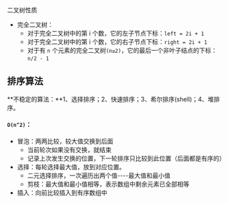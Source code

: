 二叉树性质

- 完全二叉树：
  - 对于完全二叉树中的第 i 个数，它的左子节点下标：`left = 2i + 1`
  - 对于完全二叉树中的第 i 个数，它的右子节点下标：`right = 2i + 1`
  - 对于有 `n` 个元素的完全二叉树`(n≥2)`，它的最后一个非叶子结点的下标：`n/2 - 1`

## 排序算法

**不稳定的算法：**1、选择排序；2、快速排序；3、希尔排序(shell)；4、堆排序。

#### **`O(n^2)`：**

- 冒泡：两两比较，较大值交换到后面
  - 当前轮次如果没有交换，就结束
  - 记录上次发生交换的位置，下一轮排序只比较到此位置（后面都是有序的）
- 选择：每轮选择最大值，放到对应位置。
  - 二元选择排序，一次遍历出两个值----最大值和最小值
  - 剪枝：最大值和最小值相等，表示数组中剩余元素已全部相等
- 插入：向前比较插入到有序数组中

